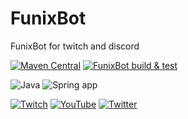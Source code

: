 # FunixBot
FunixBot for twitch and discord

[![Maven Central](https://img.shields.io/maven-central/v/fr.funixgaming.funixbot/funix-bot.svg)](https://search.maven.org/artifact/fr.funixgaming.funixbot/funix-bot)
[![FunixBot build & test](https://github.com/FunixProductions/FunixBot/actions/workflows/test-build.yml/badge.svg?branch=master)](https://github.com/FunixProductions/FunixBot/actions/workflows/test-build.yml)

![Java](https://img.shields.io/badge/Java-ED8B00?style=for-the-badge&logo=java&logoColor=white)
![Spring app](https://img.shields.io/badge/Spring-6DB33F?style=for-the-badge&logo=spring&logoColor=white)

[![Twitch](https://img.shields.io/badge/Twitch-9146FF?style=for-the-badge&logo=twitch&logoColor=white)](https://twitch.tv/funixgaming)
[![YouTube](https://img.shields.io/badge/YouTube-FF0000?style=for-the-badge&logo=youtube&logoColor=white)](https://youtube.com/c/funixgaming)
[![Twitter](https://img.shields.io/badge/Twitter-1DA1F2?style=for-the-badge&logo=twitter&logoColor=white)](https://twitter.com/funixgaming)
